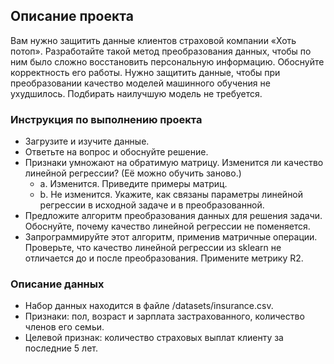 ## Описание проекта

Вам нужно защитить данные клиентов страховой компании «Хоть потоп». Разработайте такой метод преобразования данных, чтобы 
по ним было сложно восстановить персональную информацию. Обоснуйте корректность его работы.
Нужно защитить данные, чтобы при преобразовании качество моделей машинного обучения не ухудшилось. 
Подбирать наилучшую модель не требуется.


### Инструкция по выполнению проекта

 - Загрузите и изучите данные.
 - Ответьте на вопрос и обоснуйте решение.
 - Признаки умножают на обратимую матрицу. Изменится ли качество линейной регрессии? (Её можно обучить заново.)
    - a. Изменится. Приведите примеры матриц.
    - b. Не изменится. Укажите, как связаны параметры линейной регрессии в исходной задаче и в преобразованной.
 - Предложите алгоритм преобразования данных для решения задачи. Обоснуйте, почему качество линейной регрессии не поменяется.
 - Запрограммируйте этот алгоритм, применив матричные операции. Проверьте, что качество линейной регрессии из sklearn не отличается до и после преобразования. Примените метрику R2.

### Описание данных

 - Набор данных находится в файле /datasets/insurance.csv.
 - Признаки: пол, возраст и зарплата застрахованного, количество членов его семьи.
 - Целевой признак: количество страховых выплат клиенту за последние 5 лет.